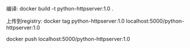 编译:
docker build -t python-httpserver:1.0 .

上传到registry:
docker tag python-httpserver:1.0 localhost:5000/python-httpserver:1.0

docker push localhost:5000/python-httpserver:1.0

